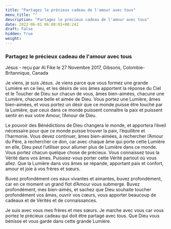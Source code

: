 ```yaml
---
title: "Partagez le précieux cadeau de l'amour avec tous"
menu_title: ""
description: "Partagez le précieux cadeau de l'amour avec tous"
date: 2022-06-01 06:00:01+00:242
draft: False
hidden: True
weight:
---
```

### Partagez le précieux cadeau de l'amour avec tous

Jésus - reçu par Al Fike le 27 Novembre 2017, Gibsons, Colombie-Britannique, Canada

Je viens, je suis Jésus. Je viens parce que vous formez une grande Lumière en ce lieu, et les désirs de vos âmes apportent la réponse du Ciel et le Toucher de Dieu sur chacun de vous, âmes bien-aimées, chacune une Lumière, chacune belle et aimée de Dieu. Vous portez une Lumière, âmes bien-aimées, et vous portez un désir que ce monde puisse être touché par la Lumière, que ceux dans ce monde puissent connaître la paix et puissent sentir en eux votre Amour, l’Amour de Dieu.

Le pouvoir des Bénédictions de Dieu changera le monde, et apportera l’éveil nécessaire pour que ce monde puisse trouver la paix, l’équilibre et l’harmonie. Vous devez continuer, âmes bien-aimées, à rechercher l’Amour du Père, à rechercher ce don, car avec chaque âme qui porte cette Lumière en elle, Dieu peut l’utiliser pour allumer plus de Lumière dans ce monde. Vous portez chacun quelque chose de précieux. Vous connaissez tous la Vérité dans vos âmes. Puissiez-vous porter cette Vérité partout où vous allez. Que la Lumière dans vos âmes se répande, apportant paix et confort, amour et joie à vos frères et sœurs.

Buvez profondément ces eaux vivantes et aimantes, buvez profondément, car en ce moment un grand flot d’Amour vous submerge. Buvez profondément, mes bien-aimés, et sachez que Dieu souhaite toucher profondément vos âmes, ouvrir vos cœurs, vous apporter beaucoup de cadeaux et de Vérités et de connaissances.

Je suis avec vous mes frères et mes sœurs. Je marche avec vous car vous portez le précieux cadeau qui doit être partagé avec tous. Que Dieu vous bénisse et vous garde dans cette grande Lumière.
